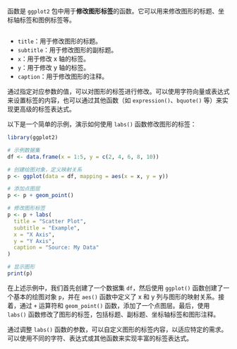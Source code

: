 函数是 `ggplot2` 包中用于**修改图形标签**的函数。它可以用来修改图形的标题、坐标轴标签和图例标签等。
```R

```
- `title`：用于修改图形的标题。
- `subtitle`：用于修改图形的副标题。
- `x`：用于修改 x 轴的标签。
- `y`：用于修改 y 轴的标签。
- `caption`：用于修改图形的注释。

通过指定对应参数的值，可以对图形的标签进行修改。可以使用字符向量或表达式来设置标签的内容，也可以通过其他函数（如 `expression()`、`bquote()` 等）来实现更高级的标签表达式。

以下是一个简单的示例，演示如何使用 `labs()` 函数修改图形的标签：

```R
library(ggplot2)

# 示例数据集
df <- data.frame(x = 1:5, y = c(2, 4, 6, 8, 10))

# 创建绘图对象，定义映射关系
p <- ggplot(data = df, mapping = aes(x = x, y = y))

# 添加点图层
p <- p + geom_point()

# 修改图形标签
p <- p + labs(
  title = "Scatter Plot",
  subtitle = "Example",
  x = "X Axis",
  y = "Y Axis",
  caption = "Source: My Data"
)

# 显示图形
print(p)
```

在上述示例中，我们首先创建了一个数据集 `df`，然后使用 `ggplot()` 函数创建了一个基本的绘图对象 `p`，并在 `aes()` 函数中定义了 x 和 y 列与图形的映射关系。接着，通过 `+` 运算符和 `geom_point()` 函数，添加了一个点图层。最后，使用 `labs()` 函数修改了图形的标签，包括标题、副标题、坐标轴标签和图形注释。

通过调整 `labs()` 函数的参数，可以自定义图形的标签内容，以适应特定的需求。可以使用不同的字符、表达式或其他函数来实现丰富的标签表达式。